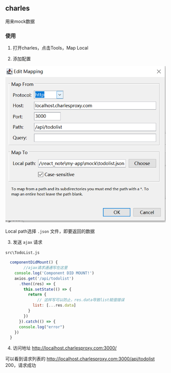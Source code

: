 ## charles

用来mock数据

### 使用

1. 打开charles，点击Tools，Map Local

2. 添加配置

![](.\img\charles.png)



Local path选择 `.json` 文件，即要返回的数据

3. 发送 `ajax` 请求

`src\TodoList.js`

```js
  componentDidMount() {
        //ajax请求通通写在这里
    console.log('Component DID MOUNT!')
    axios.get('/api/todolist')
      .then((res) => {
        this.setState(() => {
          return {
              // 这样写可以防止，res.data导致list赋值错误
            list: [...res.data]
          }
        })
      }).catch(() => {
      console.log("error")
    })
  }
```

4. 访问地址  http://localhost.charlesproxy.com:3000/ 

可以看到请求列表的 http://localhost.charlesproxy.com:3000/api/todolist 200，请求成功

